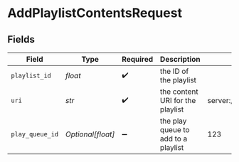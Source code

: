 # AddPlaylistContentsRequest


## Fields

| Field                                                         | Type                                                          | Required                                                      | Description                                                   | Example                                                       |
| ------------------------------------------------------------- | ------------------------------------------------------------- | ------------------------------------------------------------- | ------------------------------------------------------------- | ------------------------------------------------------------- |
| `playlist_id`                                                 | *float*                                                       | :heavy_check_mark:                                            | the ID of the playlist                                        |                                                               |
| `uri`                                                         | *str*                                                         | :heavy_check_mark:                                            | the content URI for the playlist                              | server://12345/com.plexapp.plugins.library/library/metadata/1 |
| `play_queue_id`                                               | *Optional[float]*                                             | :heavy_minus_sign:                                            | the play queue to add to a playlist                           | 123                                                           |